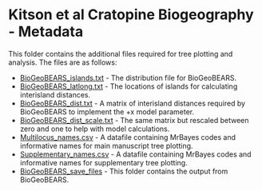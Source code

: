 # Kitson et al Cratopine Biogeography - Metadata

This folder contains the additional files required for tree plotting and analysis. The files are as follows:

- [BioGeoBEARS_islands.txt](https://github.com/James-Kitson/Biogeography/blob/master/Metadata/BioGeoBEARS_islands.txt) - The distribution file for BioGeoBEARS.
- [BioGeoBEARS_latlong.txt](https://github.com/James-Kitson/Biogeography/blob/master/Metadata/BioGeoBEARS_latlong.txt) - The locations of islands for calculating interisland distances.
- [BioGeoBEARS_dist.txt](https://github.com/James-Kitson/Biogeography/blob/master/Metadata/BioGeoBEARS_dist.txt) - A matrix of interisland distances required by BioGeoBEARS to implement the +x model parameter.
- [BioGeoBEARS_dist_scale.txt](https://github.com/James-Kitson/Biogeography/blob/master/Metadata/BioGeoBEARS_dist_scale.txt) - The same matrix but rescaled between zero and one to help with model calculations.
- [Multilocus_names.csv](https://github.com/James-Kitson/Biogeography/blob/master/Metadata/Multilocus_names.csv) - A datafile containing MrBayes codes and informative names for main manuscript tree plotting.
- [Supplementary_names.csv](https://github.com/James-Kitson/Biogeography/blob/master/Metadata/Supplementary_names.csv) - A datafile containing MrBayes codes and informative names for supplementary tree plotting. 
- [BioGeoBEARS_save_files](https://github.com/James-Kitson/Biogeography/tree/master/Metadata/BioGeoBEARS_save_files) - This folder contains the output from BioGeoBEARS.